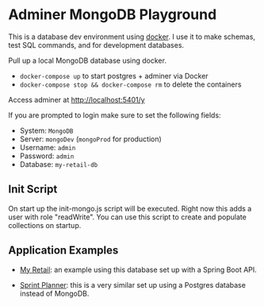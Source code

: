 # Adminer MongoDB Playground

This is a database dev environment using [docker](https://docs.docker.com/install/). I use it to make schemas, test SQL commands, and for development databases.

Pull up a local MongoDB database using docker.

- `docker-compose up` to start postgres + adminer via Docker
- `docker-compose stop && docker-compose rm` to delete the containers

Access adminer at [http://localhost:5401/y](http://localhost:5401/)

If you are prompted to login make sure to set the following fields:
- System: `MongoDB`
- Server: `mongoDev` (`mongoProd` for production)
- Username: `admin`
- Password: `admin`
- Database: `my-retail-db`

## Init Script

On start up the init-mongo.js script will be executed. Right now this adds a user with role "readWrite". You can use this script to create and populate collections on startup.

## Application Examples

- [My Retail](https://github.com/nicklpeterson/myRetail): an example using this database set up with a Spring Boot API.

- [Sprint Planner](https://github.com/nicklpeterson/SprintPlanner): this is a very similar set up using a Postgres database instead of MongoDB.
